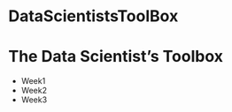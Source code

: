 DataScientistsToolBox
=====================

# The Data Scientist’s Toolbox
* Week1 
* Week2 
* Week3 
